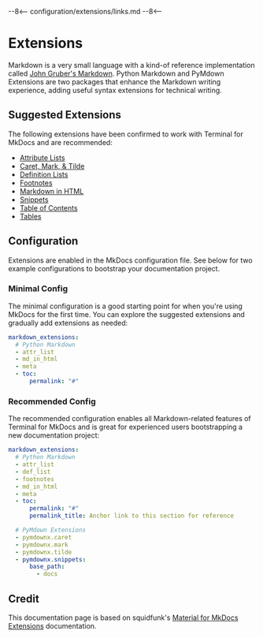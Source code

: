 --8<--
configuration/extensions/links.md
--8<--

# Extensions

Markdown is a very small language with a kind-of reference implementation called [John Gruber's Markdown]. Python Markdown and PyMdown Extensions are two packages that enhance the Markdown writing experience, adding useful syntax extensions for technical writing.

[John Gruber's Markdown]: https://daringfireball.net/projects/markdown/

## Suggested Extensions

The following extensions have been confirmed to work with Terminal for MkDocs and are recommended:

<div markdown>

- [Attribute Lists]
- [Caret, Mark, & Tilde]
- [Definition Lists]
- [Footnotes]
- [Markdown in HTML]
- [Snippets]
- [Table of Contents]
- [Tables]
  
</div>


  [Attribute Lists]: python-markdown.md#attribute-lists
  [Caret, Mark, & Tilde]: pymdown-extensions.md#caret-mark-tilde
  [Definition Lists]: python-markdown.md#definition-lists
  [Footnotes]: python-markdown.md#footnotes
  [Markdown in HTML]: python-markdown.md#markdown-in-html
  [Snippets]: pymdown-extensions.md#snippets
  [Table of Contents]: python-markdown.md#table-of-contents
  [Tables]: python-markdown.md#tables


## Configuration

Extensions are enabled in the MkDocs configuration file.  See below for two example configurations to bootstrap your documentation project.

### Minimal Config

The minimal configuration is a good starting point for when you're using MkDocs for the first time.  You can explore the suggested extensions and gradually add extensions as needed:

``` yaml
markdown_extensions:
  # Python Markdown  
  - attr_list
  - md_in_html
  - meta
  - toc:
      permalink: "#"
```

### Recommended Config

The recommended configuration enables all Markdown-related features of Terminal for MkDocs
and is great for experienced users bootstrapping a new documentation project:

``` yaml
markdown_extensions:
  # Python Markdown  
  - attr_list
  - def_list
  - footnotes
  - md_in_html
  - meta
  - toc:
      permalink: "#"
      permalink_title: Anchor link to this section for reference

  # PyMdown Extensions
  - pymdownx.caret
  - pymdownx.mark
  - pymdownx.tilde
  - pymdownx.snippets:
      base_path: 
        - docs
```

## Credit
This documentation page is based on squidfunk's [Material for MkDocs Extensions](https://squidfunk.github.io/mkdocs-material/setup/extensions/) documentation.
